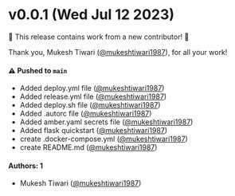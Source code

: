 # v0.0.1 (Wed Jul 12 2023)

:tada: This release contains work from a new contributor! :tada:

Thank you, Mukesh Tiwari ([@mukeshtiwari1987](https://github.com/mukeshtiwari1987)), for all your work!

#### ⚠️ Pushed to `main`

- Added deploy.yml file ([@mukeshtiwari1987](https://github.com/mukeshtiwari1987))
- Added release.yml file ([@mukeshtiwari1987](https://github.com/mukeshtiwari1987))
- Added deploy.sh file ([@mukeshtiwari1987](https://github.com/mukeshtiwari1987))
- Added .autorc file ([@mukeshtiwari1987](https://github.com/mukeshtiwari1987))
- Added amber.yaml secrets file ([@mukeshtiwari1987](https://github.com/mukeshtiwari1987))
- Added flask quickstart ([@mukeshtiwari1987](https://github.com/mukeshtiwari1987))
- create .docker-compose.yml ([@mukeshtiwari1987](https://github.com/mukeshtiwari1987))
- create README.md ([@mukeshtiwari1987](https://github.com/mukeshtiwari1987))

#### Authors: 1

- Mukesh Tiwari ([@mukeshtiwari1987](https://github.com/mukeshtiwari1987))

